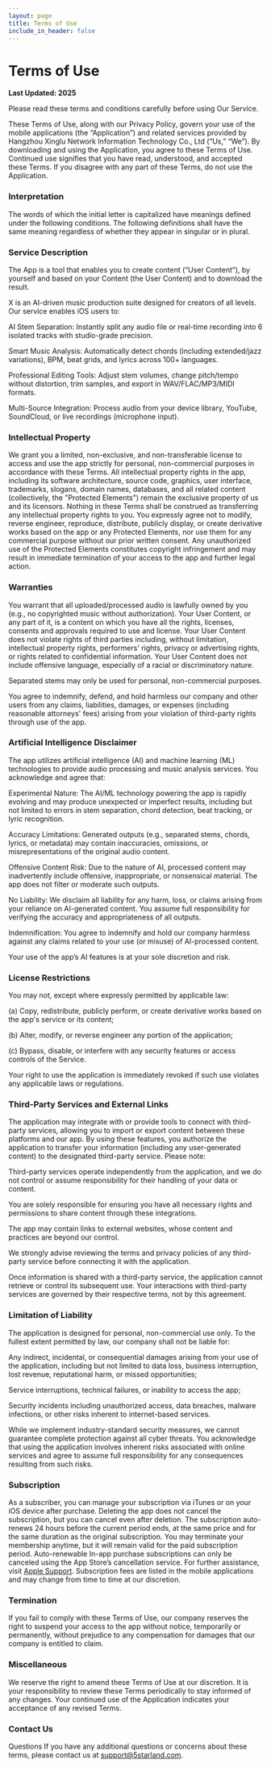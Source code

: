 ```yaml
---
layout: page
title: Terms of Use
include_in_header: false
---
```


# Terms of Use

**Last Updated: 2025**

Please read these terms and conditions carefully before using Our Service.

These Terms of Use, along with our Privacy Policy, govern your use of the mobile applications (the “Application”) and related services provided by Hangzhou Xinglu Network Information Technology Co., Ltd (“Us,” “We”). By downloading and using the Application, you agree to these Terms of Use. Continued use signifies that you have read, understood, and accepted these Terms. If you disagree with any part of these Terms, do not use the Application.

### Interpretation

The words of which the initial letter is capitalized have meanings defined under the following conditions. The following definitions shall have the same meaning regardless of whether they appear in singular or in plural.



### Service Description

The App is a tool that enables you to create content (“User Content”), by yourself and based on your Content (the User Content) and to download the result.



X is an AI-driven music production suite designed for creators of all levels. Our service enables iOS users to:

AI Stem Separation: Instantly split any audio file or real-time recording into 6 isolated tracks with studio-grade precision.

Smart Music Analysis: Automatically detect chords (including extended/jazz variations), BPM, beat grids, and lyrics across 100+ languages.

Professional Editing Tools: Adjust stem volumes, change pitch/tempo without distortion, trim samples, and export in WAV/FLAC/MP3/MIDI formats.

Multi-Source Integration: Process audio from your device library, YouTube, SoundCloud, or live recordings (microphone input).

### Intellectual Property

We grant you a limited, non-exclusive, and non-transferable license to access and use the app strictly for personal, non-commercial purposes in accordance with these Terms. All intellectual property rights in the app, including its software architecture, source code, graphics, user interface, trademarks, slogans, domain names, databases, and all related content (collectively, the "Protected Elements") remain the exclusive property of us and its licensors. Nothing in these Terms shall be construed as transferring any intellectual property rights to you. You expressly agree not to modify, reverse engineer, reproduce, distribute, publicly display, or create derivative works based on the app or any Protected Elements, nor use them for any commercial purpose without our prior written consent. Any unauthorized use of the Protected Elements constitutes copyright infringement and may result in immediate termination of your access to the app and further legal action.

### Warranties 

You warrant that all uploaded/processed audio is lawfully owned by you (e.g., no copyrighted music without authorization). Your User Content, or any part of it, is a content on which you have all the rights, licenses, consents and approvals required to use and license. Your User Content does not violate rights of third parties including, without limitation, intellectual property rights, performers' rights, privacy or advertising rights, or rights related to confidential information. Your User Content does not include offensive language, especially of a racial or discriminatory nature.

Separated stems may only be used for personal, non-commercial purposes.

You agree to indemnify, defend, and hold harmless our company and other users from any claims, liabilities, damages, or expenses (including reasonable attorneys' fees) arising from your violation of third-party rights through use of the app.



### Artificial Intelligence Disclaimer

The app utilizes artificial intelligence (AI) and machine learning (ML) technologies to provide audio processing and music analysis services. You acknowledge and agree that:

Experimental Nature: The AI/ML technology powering the app is rapidly evolving and may produce unexpected or imperfect results, including but not limited to errors in stem separation, chord detection, beat tracking, or lyric recognition.

Accuracy Limitations: Generated outputs (e.g., separated stems, chords, lyrics, or metadata) may contain inaccuracies, omissions, or misrepresentations of the original audio content.

Offensive Content Risk: Due to the nature of AI, processed content may inadvertently include offensive, inappropriate, or nonsensical material. The app does not filter or moderate such outputs.

No Liability: We disclaim all liability for any harm, loss, or claims arising from your reliance on AI-generated content. You assume full responsibility for verifying the accuracy and appropriateness of all outputs.

Indemnification: You agree to indemnify and hold our company harmless against any claims related to your use (or misuse) of AI-processed content.



Your use of the app’s AI features is at your sole discretion and risk.

### License Restrictions

You may not, except where expressly permitted by applicable law:

(a) Copy, redistribute, publicly perform, or create derivative works based on the app's service or its content;

(b) Alter, modify, or reverse engineer any portion of the application;

(c) Bypass, disable, or interfere with any security features or access controls of the Service.



Your right to use the application is immediately revoked if such use violates any applicable laws or regulations.



### Third-Party Services and External Links

The application may integrate with or provide tools to connect with third-party services, allowing you to import or export content between these platforms and our app. By using these features, you authorize  the application to transfer your information (including any user-generated content) to the designated third-party service. Please note:

Third-party services operate independently from the application, and we do not control or assume responsibility for their handling of your data or content.

You are solely responsible for ensuring you have all necessary rights and permissions to share content through these integrations.

The app may contain links to external websites, whose content and practices are beyond our control.

We strongly advise reviewing the terms and privacy policies of any third-party service before connecting it with the application.

Once information is shared with a third-party service,  the application cannot retrieve or control its subsequent use. Your interactions with third-party services are governed by their respective terms, not by this agreement.



### Limitation of Liability

The application is designed for personal, non-commercial use only. To the fullest extent permitted by law, our company shall not be liable for:

Any indirect, incidental, or consequential damages arising from your use of the application, including but not limited to data loss, business interruption, lost revenue, reputational harm, or missed opportunities;

Service interruptions, technical failures, or inability to access the app;

Security incidents including unauthorized access, data breaches, malware infections, or other risks inherent to internet-based services.



While we implement industry-standard security measures, we cannot guarantee complete protection against all cyber threats. You acknowledge that using the application involves inherent risks associated with online services and agree to assume full responsibility for any consequences resulting from such risks.

### Subscription

As a subscriber, you can manage your subscription via iTunes or on your iOS device after purchase. Deleting the app does not cancel the subscription, but you can cancel even after deletion. The subscription auto-renews 24 hours before the current period ends, at the same price and for the same duration as the original subscription. You may terminate your membership anytime, but it will remain valid for the paid subscription period. Auto-renewable In-app purchase subscriptions can only be canceled using the App Store’s cancellation service. For further assistance, visit [Apple Support](https://support.apple.com/en-us/HT202039). Subscription fees are listed in the mobile applications and may change from time to time at our discretion.

### Termination

If you fail to comply with these Terms of Use, our company reserves the right to suspend your access to the app without notice, temporarily or permanently, without prejudice to any compensation for damages that our company is entitled to claim.

### Miscellaneous  

We reserve the right to amend these Terms of Use at our discretion. It is your responsibility to review these Terms periodically to stay informed of any changes. Your continued use of the Application indicates your acceptance of any revised Terms.



### Contact Us

Questions If you have any additional questions or concerns about these terms, please contact us at support@5starland.com.